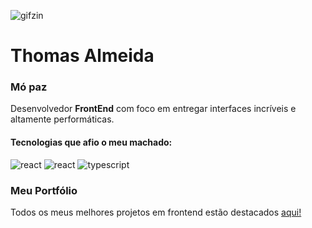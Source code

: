 ![gifzin](https://media.tenor.com/OWlw6lDxzAAAAAAM/js.gif)

# Thomas Almeida
### Mó paz 
Desenvolvedor **FrontEnd** com foco em entregar interfaces incríveis e altamente performáticas.

#### Tecnologias que afio o meu machado:
![react](https://upload.wikimedia.org/wikipedia/commons/thumb/a/a7/React-icon.svg/40px-React-icon.svg.png)
![react](https://upload.wikimedia.org/wikipedia/commons/thumb/9/95/Vue.js_Logo_2.svg/40px-Vue.js_Logo_2.svg.png)
  ![typescript](https://upload.wikimedia.org/wikipedia/commons/thumb/4/4c/Typescript_logo_2020.svg/40px-Typescript_logo_2020.svg.png)

### Meu Portfólio
Todos os meus melhores projetos em frontend estão destacados [aqui!](https://thomalmeida.vercel.app/)
